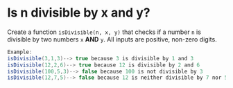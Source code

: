 # Is n divisible by x and y?

Create a function `isDivisible(n, x, y)` that checks if a number `n` is divisible by two numbers `x` **AND** `y`. All
inputs are positive, non-zero digits.

```java
Example:
isDivisible(3,1,3)--> true because 3 is divisible by 1 and 3
isDivisible(12,2,6)--> true because 12 is divisible by 2 and 6
isDivisible(100,5,3)--> false because 100 is not divisible by 3
isDivisible(12,7,5)--> false because 12 is neither divisible by 7 nor 5
```
